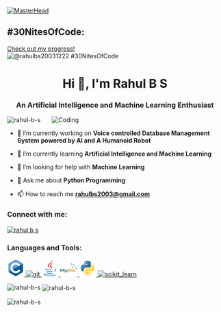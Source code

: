 [![MasterHead](https://user-images.githubusercontent.com/74038190/225813708-98b745f2-7d22-48cf-9150-083f1b00d6c9.gif)](https://rahul-b-s.io)
## #30NitesOfCode:
  [Check out my progress!](https://www.codedex.io/@rahulbs20031222/30-nites-of-code)  
  ![@rahulbs20031222 #30NitesOfCode](https://www.codedex.io/api/petStatus?user=rahulbs20031222)
<h1 align="center">Hi 👋, I'm Rahul B S</h1>
<h3 align="center">An Artificial Intelligence and Machine Learning Enthusiast</h3>
<img align="right" alt="Coding" width="400" src="https://i.pinimg.com/originals/af/af/2a/afaf2a1a497b57e053c045b2ea78bb07.gif">

<p align="left"> <img src="https://komarev.com/ghpvc/?username=rahul-b-s&label=Profile%20views&color=0e75b6&style=flat" alt="rahul-b-s" /> </p>

- 🔭 I’m currently working on **Voice controlled Database Management System powered by AI and A Humanoid Robot**

- 🌱 I’m currently learning **Artificial Intelligence and Machine Learning**

- 🤝 I’m looking for help with **Machine Learning**

- 💬 Ask me about **Python Programming**

- 📫 How to reach me **rahulbs2003@gmail.com**

<h3 align="left">Connect with me:</h3>
<p align="left">
<a href="https://linkedin.com/in/rahulbabusubha" target="blank"><img align="center" src="https://raw.githubusercontent.com/rahuldkjain/github-profile-readme-generator/master/src/images/icons/Social/linked-in-alt.svg" alt="rahul b s" height="30" width="40" /></a>
</p>

<h3 align="left">Languages and Tools:</h3>
<p align="left"> <a href="https://www.cprogramming.com/" target="_blank" rel="noreferrer"> <img src="https://raw.githubusercontent.com/devicons/devicon/master/icons/c/c-original.svg" alt="c" width="40" height="40"/> </a> <a href="https://git-scm.com/" target="_blank" rel="noreferrer"> <img src="https://www.vectorlogo.zone/logos/git-scm/git-scm-icon.svg" alt="git" width="40" height="40"/> </a> <a href="https://www.java.com" target="_blank" rel="noreferrer"> <img src="https://raw.githubusercontent.com/devicons/devicon/master/icons/java/java-original.svg" alt="java" width="40" height="40"/> </a> <a href="https://www.mysql.com/" target="_blank" rel="noreferrer"> <img src="https://raw.githubusercontent.com/devicons/devicon/master/icons/mysql/mysql-original-wordmark.svg" alt="mysql" width="40" height="40"/> </a> <a href="https://www.python.org" target="_blank" rel="noreferrer"> <img src="https://raw.githubusercontent.com/devicons/devicon/master/icons/python/python-original.svg" alt="python" width="40" height="40"/> </a> <a href="https://scikit-learn.org/" target="_blank" rel="noreferrer"> <img src="https://upload.wikimedia.org/wikipedia/commons/0/05/Scikit_learn_logo_small.svg" alt="scikit_learn" width="40" height="40"/> </a> </p>

<p><img align="left" src="https://github-readme-stats.vercel.app/api/top-langs?username=rahul-b-s&show_icons=true&locale=en&layout=compact" alt="rahul-b-s" /></p>

<p>&nbsp;<img align="center" src="https://github-readme-stats.vercel.app/api?username=rahul-b-s&show_icons=true&locale=en" alt="rahul-b-s" /></p>

<p><img align="center" src="https://github-readme-streak-stats.herokuapp.com/?user=rahul-b-s&" alt="rahul-b-s" /></p>
